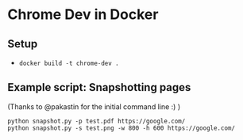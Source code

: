 # Chrome Dev in Docker

## Setup

* `docker build -t chrome-dev .`

## Example script: Snapshotting pages

(Thanks to @pakastin for the initial command line :) )

```
python snapshot.py -p test.pdf https://google.com/
python snapshot.py -s test.png -w 800 -h 600 https://google.com/
```